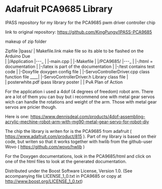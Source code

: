 # Adafruit PCA9685 Library
IPASS repository for my library for the PCA9685 pwm driver controller chip

link to original repository:
https://github.com/KingPungy/IPASS-PCA9685

makeup of zip folder

Zipfile
    |Ipass/
	| Makefile.link make file so its able to be flashed on the Arduino Due  
	|
        |/Application
        |---_
        |    |-main.cpp
        |    |-Makefile
        |
        |/PCA9685/
        |---_
        |    |-/html = documentation
        |    |-/latex is part of the documentation
        |    |-/test contains test code
        |    |-Doxyfile doxygen config file
        |    |-ServoControllerDriver.cpp class function file 
    ____|    |-ServoControllerDriver.h   Library class  file
    |    
    | posterwhite.pdf ipass library poster
    |
    | PvA   Plan of Action




For the application i used a 4dof (4 degrees of freedom) robot arm.
There are a lot of them you can buy but i recommend one with metal 
gear servos wich can handle the rotations and weight of the arm. 
Those with metal gear servos are pricier though.

Here is one: 
https://www.dennisdeal.com/products/4dof-assembling-acrylic-mechine-robot-arm-with-mg90-metal-gear-servo-for-robot-diy

The chip the library is writen for is the PCA9685 from adafruit ( https://www.adafruit.com/product/815 ). 
Part of my library is based on their code, but writen so that it works together with hwlib from the github-user Wovo 
( https://github.com/wovo/hwlib ) 

For the Doxygen documentations, look in the PCA9685/html and click on one of the html files to look at the generated documentation.


Distributed under the Boost Software License, Version 1.0. (See accompanying file LICENSE_1_0.txt in PCA9685 or copy at http://www.boost.org/LICENSE_1_0.txt)